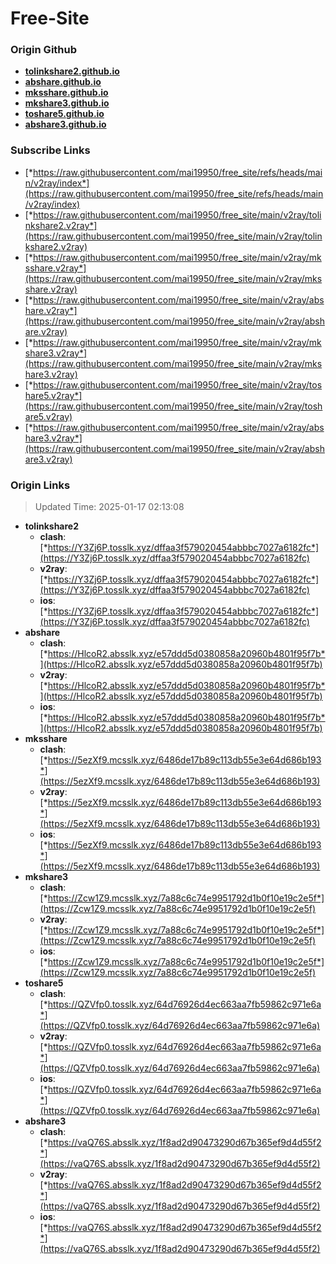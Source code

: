 # Free-Site

### Origin Github

- [**tolinkshare2.github.io**](https://github.com/tolinkshare2/tolinkshare2.github.io)
- [**abshare.github.io**](https://github.com/abshare/abshare.github.io)
- [**mksshare.github.io**](https://github.com/mksshare/mksshare.github.io)
- [**mkshare3.github.io**](https://github.com/mkshare3/mkshare3.github.io)
- [**toshare5.github.io**](https://github.com/toshare5/toshare5.github.io)
- [**abshare3.github.io**](https://github.com/abshare3/abshare3.github.io)

### Subscribe Links

- [*https://raw.githubusercontent.com/mai19950/free_site/refs/heads/main/v2ray/index*](https://raw.githubusercontent.com/mai19950/free_site/refs/heads/main/v2ray/index)
- [*https://raw.githubusercontent.com/mai19950/free_site/main/v2ray/tolinkshare2.v2ray*](https://raw.githubusercontent.com/mai19950/free_site/main/v2ray/tolinkshare2.v2ray)
- [*https://raw.githubusercontent.com/mai19950/free_site/main/v2ray/mksshare.v2ray*](https://raw.githubusercontent.com/mai19950/free_site/main/v2ray/mksshare.v2ray)
- [*https://raw.githubusercontent.com/mai19950/free_site/main/v2ray/abshare.v2ray*](https://raw.githubusercontent.com/mai19950/free_site/main/v2ray/abshare.v2ray)
- [*https://raw.githubusercontent.com/mai19950/free_site/main/v2ray/mkshare3.v2ray*](https://raw.githubusercontent.com/mai19950/free_site/main/v2ray/mkshare3.v2ray)
- [*https://raw.githubusercontent.com/mai19950/free_site/main/v2ray/toshare5.v2ray*](https://raw.githubusercontent.com/mai19950/free_site/main/v2ray/toshare5.v2ray)
- [*https://raw.githubusercontent.com/mai19950/free_site/main/v2ray/abshare3.v2ray*](https://raw.githubusercontent.com/mai19950/free_site/main/v2ray/abshare3.v2ray)

### Origin Links

> Updated Time: 2025-01-17 02:13:08

- **tolinkshare2**
  - **clash**: [*https://Y3Zj6P.tosslk.xyz/dffaa3f579020454abbbc7027a6182fc*](https://Y3Zj6P.tosslk.xyz/dffaa3f579020454abbbc7027a6182fc)
  - **v2ray**: [*https://Y3Zj6P.tosslk.xyz/dffaa3f579020454abbbc7027a6182fc*](https://Y3Zj6P.tosslk.xyz/dffaa3f579020454abbbc7027a6182fc)
  - **ios**: [*https://Y3Zj6P.tosslk.xyz/dffaa3f579020454abbbc7027a6182fc*](https://Y3Zj6P.tosslk.xyz/dffaa3f579020454abbbc7027a6182fc)
- **abshare**
  - **clash**: [*https://HlcoR2.absslk.xyz/e57ddd5d0380858a20960b4801f95f7b*](https://HlcoR2.absslk.xyz/e57ddd5d0380858a20960b4801f95f7b)
  - **v2ray**: [*https://HlcoR2.absslk.xyz/e57ddd5d0380858a20960b4801f95f7b*](https://HlcoR2.absslk.xyz/e57ddd5d0380858a20960b4801f95f7b)
  - **ios**: [*https://HlcoR2.absslk.xyz/e57ddd5d0380858a20960b4801f95f7b*](https://HlcoR2.absslk.xyz/e57ddd5d0380858a20960b4801f95f7b)
- **mksshare**
  - **clash**: [*https://5ezXf9.mcsslk.xyz/6486de17b89c113db55e3e64d686b193*](https://5ezXf9.mcsslk.xyz/6486de17b89c113db55e3e64d686b193)
  - **v2ray**: [*https://5ezXf9.mcsslk.xyz/6486de17b89c113db55e3e64d686b193*](https://5ezXf9.mcsslk.xyz/6486de17b89c113db55e3e64d686b193)
  - **ios**: [*https://5ezXf9.mcsslk.xyz/6486de17b89c113db55e3e64d686b193*](https://5ezXf9.mcsslk.xyz/6486de17b89c113db55e3e64d686b193)
- **mkshare3**
  - **clash**: [*https://Zcw1Z9.mcsslk.xyz/7a88c6c74e9951792d1b0f10e19c2e5f*](https://Zcw1Z9.mcsslk.xyz/7a88c6c74e9951792d1b0f10e19c2e5f)
  - **v2ray**: [*https://Zcw1Z9.mcsslk.xyz/7a88c6c74e9951792d1b0f10e19c2e5f*](https://Zcw1Z9.mcsslk.xyz/7a88c6c74e9951792d1b0f10e19c2e5f)
  - **ios**: [*https://Zcw1Z9.mcsslk.xyz/7a88c6c74e9951792d1b0f10e19c2e5f*](https://Zcw1Z9.mcsslk.xyz/7a88c6c74e9951792d1b0f10e19c2e5f)
- **toshare5**
  - **clash**: [*https://QZVfp0.tosslk.xyz/64d76926d4ec663aa7fb59862c971e6a*](https://QZVfp0.tosslk.xyz/64d76926d4ec663aa7fb59862c971e6a)
  - **v2ray**: [*https://QZVfp0.tosslk.xyz/64d76926d4ec663aa7fb59862c971e6a*](https://QZVfp0.tosslk.xyz/64d76926d4ec663aa7fb59862c971e6a)
  - **ios**: [*https://QZVfp0.tosslk.xyz/64d76926d4ec663aa7fb59862c971e6a*](https://QZVfp0.tosslk.xyz/64d76926d4ec663aa7fb59862c971e6a)
- **abshare3**
  - **clash**: [*https://vaQ76S.absslk.xyz/1f8ad2d90473290d67b365ef9d4d55f2*](https://vaQ76S.absslk.xyz/1f8ad2d90473290d67b365ef9d4d55f2)
  - **v2ray**: [*https://vaQ76S.absslk.xyz/1f8ad2d90473290d67b365ef9d4d55f2*](https://vaQ76S.absslk.xyz/1f8ad2d90473290d67b365ef9d4d55f2)
  - **ios**: [*https://vaQ76S.absslk.xyz/1f8ad2d90473290d67b365ef9d4d55f2*](https://vaQ76S.absslk.xyz/1f8ad2d90473290d67b365ef9d4d55f2)
